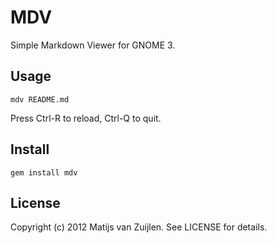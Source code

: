 # MDV

Simple Markdown Viewer for GNOME 3.

## Usage

    mdv README.md

Press Ctrl-R to reload, Ctrl-Q to quit.

## Install

    gem install mdv

## License

Copyright (c) 2012 Matijs van Zuijlen. See LICENSE for details.

